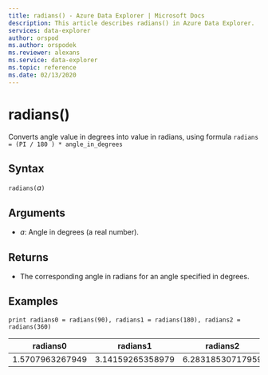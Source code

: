 ```yaml
---
title: radians() - Azure Data Explorer | Microsoft Docs
description: This article describes radians() in Azure Data Explorer.
services: data-explorer
author: orspod
ms.author: orspodek
ms.reviewer: alexans
ms.service: data-explorer
ms.topic: reference
ms.date: 02/13/2020
---
```

# radians()

Converts angle value in degrees into value in radians, using formula `radians = (PI / 180 ) * angle_in_degrees`

## Syntax

`radians(`*a*`)`

## Arguments

* *a*: Angle in degrees (a real number).

## Returns

* The corresponding angle in radians for an angle specified in degrees. 

## Examples

```kusto
print radians0 = radians(90), radians1 = radians(180), radians2 = radians(360) 

```

|radians0|radians1|radians2|
|---|---|---|
|1.5707963267949|3.14159265358979|6.28318530717959|